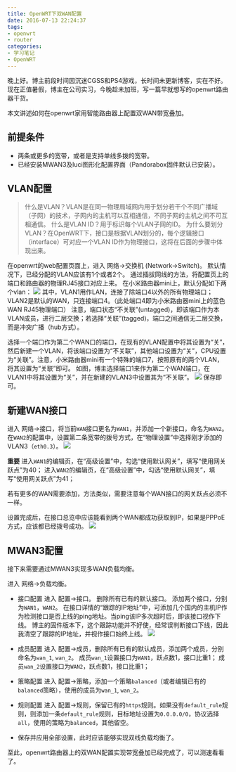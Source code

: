 ```yaml
---
title: OpenWRT下双WAN配置
date: 2016-07-13 22:24:37
tags:
- openwrt
- router
categories:
- 学习笔记
- OpenWRT
---
```


晚上好。博主前段时间因沉迷CGSS和PS4游戏，长时间未更新博客，实在不好。现在正值暑假，博主在公司实习，今晚趁未加班，写一篇早就想写的openwrt路由器干货。

本文讲述如何在openwrt家用智能路由器上配置双WAN带宽叠加。

前提条件
------
* 两条或更多的宽带，或者是支持单线多拨的宽带。
* 已经安装MWAN3及luci图形化配置界面（Pandorabox固件默认已安装）。

VLAN配置
-------
> 什么是VLAN？VLAN是在同一物理局域网内用于划分若干个不同广播域（子网）的技术，子网内的主机可以互相通信，不同子网的主机之间不可互相通信。
> 什么是VLAN ID？用于标识每个VLAN子网的ID。
> 为什么要划分VLAN？在OpenWRT下，接口是根据VLAN划分的，每个逻辑接口（interface）可对应一个VLAN ID作为物理接口，这将在后面的步骤中体现出来。

在openwrt的web配置页面上，进入 网络->交换机 (Network->Switch)。
默认情况下，已经分配的VLAN应该有1个或者2个。
通过插拔网线的方法，将配置页上的端口和路由器的物理RJ45接口对应上来。
在小米路由器mini上，默认分配如下两个vlan：
![](images/openwrt-switch-1.png)
其中，VLAN1用作LAN，连接了除端口4以外的所有物理端口；VLAN2是默认的WAN，只连接端口4。（此处端口4即为小米路由器mini上的蓝色WAN RJ45物理端口）
注意，端口状态“不关联”(untagged)，即该端口作为本VLAN成员，进行二层交换；若选择“关联”(tagged)，端口之间通信无二层交换，而是冲突广播（hub方式）。

选择一个端口作为第二个WAN口的端口，在现有的VLAN配置中将其设置为“关”，然后新建一个VLAN，将该端口设置为“不关联”，其他端口设置为“关”，CPU设置为“关联”。注意，小米路由器mini有一个特殊的端口7，按照原有的两个VLAN，将其设置为“关联”即可。
如图，博主选择端口1来作为第二个WAN端口，在VLAN1中将其设置为“关”，并在新建的VLAN3中设置其为“不关联”。
![](images/openwrt-switch-2.png)
保存即可。

新建WAN接口
----------
进入 网络->接口，将当前`WAN`接口更名为`WAN1`，并添加一个新接口，命名为`WAN2`。
在`WAN2`的配置中，设置第二条宽带的拨号方式，在“物理设置”中选择刚才添加的VLAN3（`eth0.3`）。
![](images/openwrt-interface-1.png)

**重要**
进入`WAN1`的编辑页，在“高级设置”中，勾选“使用默认网关”，填写“使用网关跃点”为40；
进入`WAN2`的编辑页，在“高级设置”中，勾选“使用默认网关”，填写“使用网关跃点”为41；

若有更多的WAN需要添加，方法类似，需要注意每个WAN接口的网关跃点必须不一样。

设置完成后，在接口总览中应该能看到两个WAN都成功获取到IP，如果是PPPoE方式，应该都已经拨号成功。
![](images/openwrt-interface-2.png)

MWAN3配置
--------
接下来需要通过MWAN3实现多WAN负载均衡。

进入 网络->负载均衡。

* 接口配置
进入 配置->接口。
删除所有已有的默认接口。
添加两个接口，分别为`WAN1`，`WAN2`。
在接口详情的“跟踪的IP地址”中，可添加几个国内的主机IP作为检测接口是否上线的ping地址。当ping该IP多次超时后，即该接口视作下线。
博主的固件版本下，这个跟踪功能并不好使，经常误判断接口下线，因此我清空了跟踪的IP地址，并视作接口始终上线。
![](images/openwrt-mwan-1.png)

* 成员配置
进入 配置->成员，删除所有已有的默认成员，添加两个成员，分别命名为`wan_1`, `wan_2`。
成员`wan_1`设置接口为`WAN1`，跃点数1，接口比重1；
成员`wan_2`设置接口为`WAN2`，跃点数1，接口比重1；

* 策略配置
进入 配置->策略，添加一个策略`balanced`（或者编辑已有的`balanced`策略），使用的成员为`wan_1`, `wan_2`。

* 规则配置
进入 配置->规则，保留已有的`https`规则。如果没有`default_rule`规则，则添加一条`default_rule`规则，目标地址设置为`0.0.0.0/0`，协议选择`all`，使用的策略为`balanced`，其他留空。

* 保存并应用全部设置，此时应该能够实现双线负载均衡了。

至此，openwrt路由器上的双WAN配置实现带宽叠加已经完成了，可以测速看看了。
